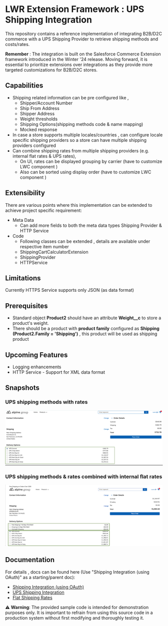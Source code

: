 # LWR Extension Framework : UPS Shipping Integration

This repository contains a reference implementation of integrating B2B/D2C commerce with a UPS Shipping Provider to retrieve shipping methods and costs/rates.

**Remember** : The integration is built on the Salesforce Commerce Extension framework introduced in the Winter '24 release.
Moving forward, it is essential to prioritize extensions over integrations as they provide more targeted customizations for B2B/D2C stores.

## Capabilities ##
- Shipping related information can be pre configured like  ,
  - Shipper/Account Number
  - Ship From Address
  - Shipper Address
  - Weight thresholds
  - Shipping Options(shipping methods code & name mapping)
  - Mocked response
- In case a store supports multiple locales/countries , can configure locale specific shipping providers so a store can have multiple shipping providers configured
- Can combine shipping rates from multiple shipping providers (e.g. internal flat rates & UPS rates),
  - On UI,  rates can be displayed grouping by carrier (have to customize LWC component )
  - Also can be sorted using display order (have to customize LWC component )

## Extensibility ##
There are various points where this implementation can be extended to achieve project specific requirement:
  - Meta Data
    - Can add more fields to both the meta data types Shipping Provider & HTTP Service
  - Code
     - Following classes can be extended , details are available under respective item number
      - ShippingCartCalculatorExtension
      - ShippingProvider
      - HTTPService

 ## Limitations  ##
  Currently HTTPS Service supports only JSON (as data format)

 ## Prerequisites  ##
  - Standard object **Product2** should have an attribute **Weight__c** to store a product's weight.
  - There should be a product with **product family** configured as **Shipping (Product2.Family = 'Shipping')** , this product will be used as shipping product 

 ## Upcoming Features  ##
  - Logging enhancements
  - HTTP Service - Support for XML data format

## Snapshots ##

### UPS shipping methods with rates  ###

![image](./images/337745770-692d8652-7224-4e75-9d93-8479d6c403d7.png)


### UPS shipping methods & rates combined with internal flat rates ###

![image](./images/337750135-085ce855-1c94-4210-ba17-cf0291420903.png)


## Documentation ##
For details , docs can be found here (Use "Shipping Integration (using OAuth)" as a starting/parent doc):
  - [Shipping Integration (using OAuth)](./1.SF-LWR_Extension_Framework_Shipping_Integration_(using_OAuth)-010724-224833.pdf)
  - [UPS Shipping Integration](./2.SF-LWR_Extension_Framework_UPS_Shipping_Integration-010724-225710.pdf)
  - [Flat Shipping Rates](./3.SF-LWR_Extension_Framework_Flat_Shipping_Rates-010724-230330.pdf)

⚠️ **Warning**: The provided sample code is intended for demonstration purposes only. It is important to refrain from using this source code in a production system without first modifying and thoroughly testing it.

